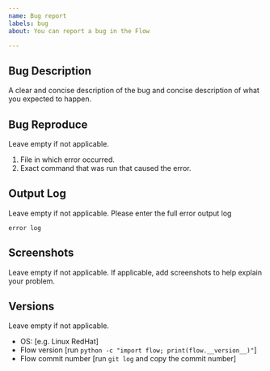 ```yaml
---
name: Bug report
labels: bug
about: You can report a bug in the Flow

---
```


## Bug Description
A clear and concise description of the bug and concise description of what you expected to happen.

## Bug Reproduce
Leave empty if not applicable.
1. File in which error occurred. 
2. Exact command that was run that caused the error. 

## Output Log
Leave empty if not applicable.
Please enter the full error output log
```
error log
```

## Screenshots
Leave empty if not applicable.
If applicable, add screenshots to help explain your problem.

## Versions 
Leave empty if not applicable.
 - OS: [e.g. Linux RedHat]
 - Flow version [run `python -c "import flow; print(flow.__version__)"`]
 - Flow commit number [run `git log` and copy the commit number]
